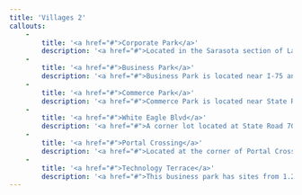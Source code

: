 ```yaml
---
title: 'Villages 2'
callouts:
    -
        title: '<a href="#">Corporate Park</a>'
        description: '<a href="#">Located in the Sarasota section of Lakewood Ranch, Corporate Park is part of a mixed-use residential, commercial and industrial real estate development</a>'
    -
        title: '<a href="#">Business Park</a>'
        description: '<a href="#">Business Park is located near I-75 and State Road 64. It provides for a mix of retail, office and industrial uses.</a>'
    -
        title: '<a href="#">Commerce Park</a>'
        description: '<a href="#">Commerce Park is located near State Road 64 off of Lakewood Ranch Blvd. It has a mix of office, commercial and industrial spaces</a>'
    -
        title: '<a href="#">White Eagle Blvd</a>'
        description: '<a href="#">A corner lot located at State Road 70 and White Eagle Blvd.</a>'
    -
        title: '<a href="#">Portal Crossing</a>'
        description: '<a href="#">Located at the corner of Portal Crossing and SR 64, this property includes three lots from 1.45 - 2.11 acres.</a>'
    -
        title: '<a href="#">Technology Terrace</a>'
        description: '<a href="#">This business park has sites from 1.2 acres to 4.2 acres designed for small retail commercial, warehouse use, professional services or light manufacturing.</a>'
---
```


